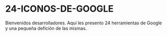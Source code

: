 # 24-ICONOS-DE-GOOGLE
Bienvenidos desarrolladores. Aquí les presento 24 herramientas de Google y  una pequeña defición de las mismas.
